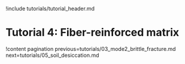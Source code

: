 !include tutorials/tutorial_header.md

# Tutorial 4: Fiber-reinforced matrix

!content pagination previous=tutorials/03_mode2_brittle_fracture.md
                    next=tutorials/05_soil_desiccation.md
